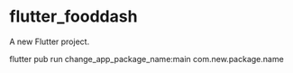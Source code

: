 # flutter_fooddash

A new Flutter project.

flutter pub run change_app_package_name:main com.new.package.name